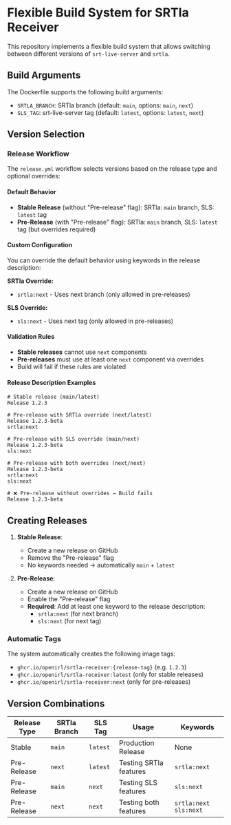 # Flexible Build System for SRTla Receiver

This repository implements a flexible build system that allows switching between different versions of `srt-live-server` and `srtla`.

## Build Arguments

The Dockerfile supports the following build arguments:

- `SRTLA_BRANCH`: SRTla branch (default: `main`, options: `main`, `next`)
- `SLS_TAG`: srt-live-server tag (default: `latest`, options: `latest`, `next`)

## Version Selection

### Release Workflow
The `release.yml` workflow selects versions based on the release type and optional overrides:

#### Default Behavior
- **Stable Release** (without "Pre-release" flag): SRTla: `main` branch, SLS: `latest` tag
- **Pre-Release** (with "Pre-release" flag): SRTla: `main` branch, SLS: `latest` tag (but overrides required)

#### Custom Configuration
You can override the default behavior using keywords in the release description:

**SRTla Override:**
- `srtla:next` - Uses next branch (only allowed in pre-releases)

**SLS Override:**
- `sls:next` - Uses next tag (only allowed in pre-releases)

#### Validation Rules
- **Stable releases** cannot use `next` components
- **Pre-releases** must use at least one `next` component via overrides
- Build will fail if these rules are violated

#### Release Description Examples

```
# Stable release (main/latest)
Release 1.2.3

# Pre-release with SRTla override (next/latest)
Release 1.2.3-beta
srtla:next

# Pre-release with SLS override (main/next)
Release 1.2.3-beta
sls:next

# Pre-release with both overrides (next/next)
Release 1.2.3-beta
srtla:next
sls:next

# ❌ Pre-release without overrides → Build fails
Release 1.2.3-beta
```

## Creating Releases

1. **Stable Release**:
   - Create a new release on GitHub
   - Remove the "Pre-release" flag
   - No keywords needed → automatically `main` + `latest`

2. **Pre-Release**:
   - Create a new release on GitHub
   - Enable the "Pre-release" flag
   - **Required**: Add at least one keyword to the release description:
     - `srtla:next` (for next branch)
     - `sls:next` (for next tag)

### Automatic Tags
The system automatically creates the following image tags:
- `ghcr.io/openirl/srtla-receiver:{release-tag}` (e.g. `1.2.3`)
- `ghcr.io/openirl/srtla-receiver:latest` (only for stable releases)
- `ghcr.io/openirl/srtla-receiver:next` (only for pre-releases)

## Version Combinations

| Release Type | SRTla Branch | SLS Tag  | Usage                  | Keywords                |
|--------------|--------------|----------|------------------------|-------------------------|
| Stable       | `main`       | `latest` | Production Release     | None                    |
| Pre-Release  | `next`       | `latest` | Testing SRTla features | `srtla:next`            |
| Pre-Release  | `main`       | `next`   | Testing SLS features   | `sls:next`              |
| Pre-Release  | `next`       | `next`   | Testing both features  | `srtla:next` `sls:next` |
